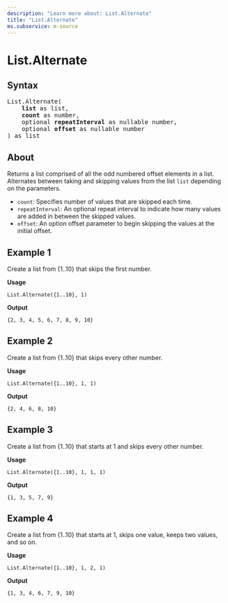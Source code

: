 ```yaml
---
description: "Learn more about: List.Alternate"
title: "List.Alternate"
ms.subservice: m-source
---
```

# List.Alternate

## Syntax

<pre>
List.Alternate(
    <b>list</b> as list,
    <b>count</b> as number,
    optional <b>repeatInterval</b> as nullable number,
    optional <b>offset</b> as nullable number
) as list
</pre>

## About

Returns a list comprised of all the odd numbered offset elements in a list. Alternates between taking and skipping values from the list `list` depending on the parameters.

* `count`: Specifies number of values that are skipped each time.
* `repeatInterval`: An optional repeat interval to indicate how many values are added in between the skipped values.
* `offset`: An option offset parameter to begin skipping the values at the initial offset.

## Example 1

Create a list from {1..10} that skips the first number.

**Usage**

```powerquery-m
List.Alternate({1..10}, 1)
```

**Output**

`{2, 3, 4, 5, 6, 7, 8, 9, 10}`

## Example 2

Create a list from {1..10} that skips every other number.

**Usage**

```powerquery-m
List.Alternate({1..10}, 1, 1)
```

**Output**

`{2, 4, 6, 8, 10}`

## Example 3

Create a list from {1..10} that starts at 1 and skips every other number.

**Usage**

```powerquery-m
List.Alternate({1..10}, 1, 1, 1)
```

**Output**

`{1, 3, 5, 7, 9}`

## Example 4

Create a list from {1..10} that starts at 1, skips one value, keeps two values, and so on.

**Usage**

```powerquery-m
List.Alternate({1..10}, 1, 2, 1)
```

**Output**

`{1, 3, 4, 6, 7, 9, 10}`
